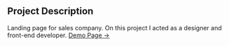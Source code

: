 ## Project Description

Landing page for sales company. On this project I acted as a designer and front-end developer. [Demo Page →](https://vkarasik.github.io/landing.reckram/dist/)
